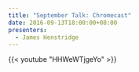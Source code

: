 ```yaml
---
title: "September Talk: Chromecast"
date: 2016-09-13T18:00:00+08:00
presenters:
  - James Henstridge
---
```


<!--more-->
{{< youtube "HHWeWTjgeYo" >}}
